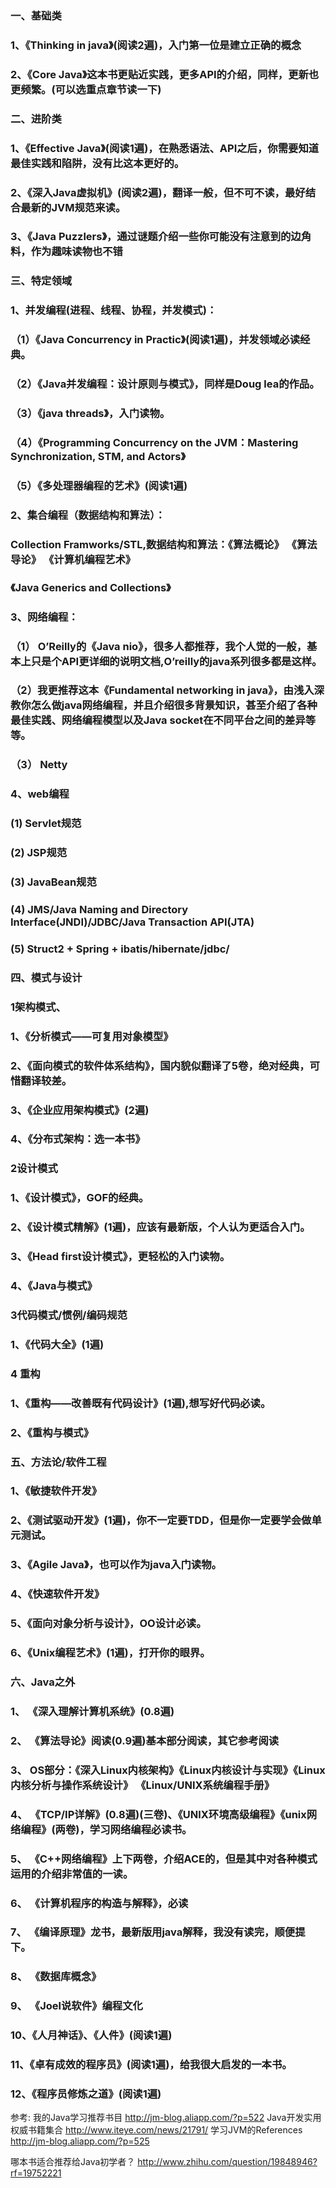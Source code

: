 ### 一、基础类

### 1、《Thinking in java》(阅读2遍)，入门第一位是建立正确的概念

### 2、《Core Java》这本书更贴近实践，更多API的介绍，同样，更新也更频繁。(可以选重点章节读一下)

### 二、进阶类

### 1、《Effective Java》(阅读1遍)，在熟悉语法、API之后，你需要知道最佳实践和陷阱，没有比这本更好的。

### 2、《深入Java虚拟机》(阅读2遍)，翻译一般，但不可不读，最好结合最新的JVM规范来读。

### 3、《Java Puzzlers》，通过谜题介绍一些你可能没有注意到的边角料，作为趣味读物也不错

### 三、特定领域

### 1、并发编程(进程、线程、协程，并发模式)：

### （1）《Java Concurrency in Practic》(阅读1遍)，并发领域必读经典。

### （2）《Java并发编程：设计原则与模式》，同样是Doug lea的作品。

### （3）《java threads》，入门读物。

### （4）《Programming Concurrency on the JVM：Mastering Synchronization, STM, and Actors》

### （5）《多处理器编程的艺术》(阅读1遍)

### 2、集合编程（数据结构和算法）：

### Collection Framworks/STL,数据结构和算法：《算法概论》 《算法导论》 《计算机编程艺术》

### 《Java Generics and Collections》

### 3、网络编程：

### （1） O’Reilly的《Java nio》，很多人都推荐，我个人觉的一般，基本上只是个API更详细的说明文档,O’reilly的java系列很多都是这样。

### （2）我更推荐这本《Fundamental networking in java》，由浅入深教你怎么做java网络编程，并且介绍很多背景知识，甚至介绍了各种最佳实践、网络编程模型以及Java socket在不同平台之间的差异等等。

### （3） Netty

### 4、web编程

### (1) Servlet规范

### (2) JSP规范

### (3) JavaBean规范

### (4) JMS/Java Naming and Directory Interface(JNDI)/JDBC/Java Transaction API(JTA)

### (5) Struct2 + Spring + ibatis/hibernate/jdbc/

### 四、模式与设计

### 1架构模式、

### 1、《分析模式——可复用对象模型》

### 2、《面向模式的软件体系结构》，国内貌似翻译了5卷，绝对经典，可惜翻译较差。

### 3、《企业应用架构模式》(2遍)

### 4、《分布式架构：选一本书》

### 2设计模式

### 1、《设计模式》，GOF的经典。

### 2、《设计模式精解》(1遍)，应该有最新版，个人认为更适合入门。

### 3、《Head first设计模式》，更轻松的入门读物。

### 4、《Java与模式》

### 3代码模式/惯例/编码规范

### 1、《代码大全》(1遍)

### 4 重构

### 1、《重构——改善既有代码设计》(1遍),想写好代码必读。

### 2、《重构与模式》

### 五、方法论/软件工程

### 1、《敏捷软件开发》

### 2、《测试驱动开发》(1遍)，你不一定要TDD，但是你一定要学会做单元测试。

### 3、《Agile Java》，也可以作为java入门读物。

### 4、《快速软件开发》

### 5、《面向对象分析与设计》，OO设计必读。

### 6、《Unix编程艺术》(1遍)，打开你的眼界。

### 六、Java之外

### 1、 《深入理解计算机系统》(0.8遍)

### 2、 《算法导论》阅读(0.9遍)基本部分阅读，其它参考阅读

### 3、   OS部分：《深入Linux内核架构》《Linux内核设计与实现》《Linux内核分析与操作系统设计》 《Linux/UNIX系统编程手册》

### 4、 《TCP/IP详解》(0.8遍)(三卷)、《UNlX环境高级编程》《unix网络编程》(两卷)，学习网络编程必读书。

### 5、 《C++网络编程》上下两卷，介绍ACE的，但是其中对各种模式运用的介绍非常值的一读。

### 6、 《计算机程序的构造与解释》，必读

### 7、 《编译原理》龙书，最新版用java解释，我没有读完，顺便提下。

### 8、 《数据库概念》

### 9、 《Joel说软件》编程文化

### 10、《人月神话》、《人件》(阅读1遍)

### 11、《卓有成效的程序员》(阅读1遍)，给我很大启发的一本书。

### 12、《程序员修炼之道》(阅读1遍)

参考: 
我的Java学习推荐书目 http://jm-blog.aliapp.com/?p=522
Java开发实用权威书籍集合 http://www.iteye.com/news/21791/
学习JVM的References  http://jm-blog.aliapp.com/?p=525

哪本书适合推荐给Java初学者？ http://www.zhihu.com/question/19848946?rf=19752221